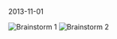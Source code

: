 2013-11-01

![Brainstorm 1](https://raw.github.com/stat157/analyzers/master/images/stat157_2013-11-01_OH_brainstorm1.JPG)
![Brainstorm 2](https://raw.github.com/stat157/analyzers/master/images/stat157_2013-11-01_OH_brainstorm2.JPG)
